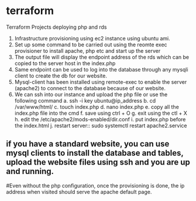 # terraform
Terraform Projects deploying php and rds

1. Infrastructure provisioning using ec2 instance using ubuntu ami.
2. Set up some command to be carried out using the reomte exec provisioner to install apache, php etc and start up the server
3. The output file will display the endpoint address of the rds which can be copied to the server host in the index.php
4. Same endpoint can be used to log into the database through any mysqli client to create the db for our website.
5. Mysql-client has been installed using remote-exec to enable the server (apache2) to connect to the database because of our website.
6. We can ssh into our instance and upload the php file or use the following command
    a. ssh -i key ubuntu@ip_address
    b. cd /var/www/html/
    c. touch index.php
    d. nano index.php
    e. copy all the index.php file into the cmd
    f. save using ctrl + O
    g. exit using the ctl + X
    h. edit the /etc/apache2/mods-enabled/dir.conf
    i. put index.php before the index.html
    j. restart server:: sudo systemctl restart apache2.service

## if you have a standard website, you can use mysql clients to install the database and tables, upload the website files using ssh and you are up and running.

#Even without the php configuration, once the provisioning is done, the ip address when visited should serve the apache default page. 
